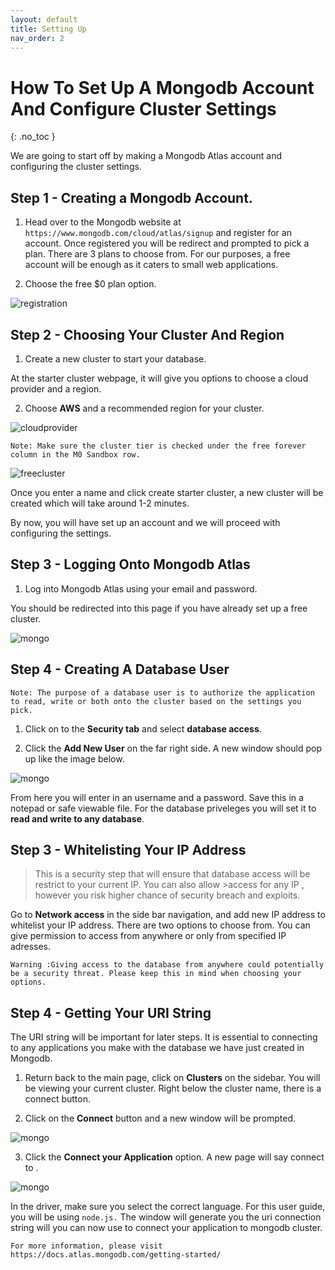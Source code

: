 ```yaml
---
layout: default
title: Setting Up
nav_order: 2
---
```


# How To Set Up A Mongodb Account And Configure Cluster Settings
{: .no_toc }

We are going to start off by making a Mongodb Atlas account and configuring the cluster settings. 

## Step 1 - Creating a Mongodb Account.

1. Head over to the Mongodb website at `https://www.mongodb.com/cloud/atlas/signup` and register for an account. 
Once registered you will be redirect and prompted to pick a plan. There are 3 plans to choose from. For our purposes, a free account will be enough as it caters to small web applications. 

2. Choose the free $0 plan option.

![registration](https://github.com/eswong610/user-guide-docs/blob/gh-pages/assets/images/register.png?raw=true "LOGIN")

## Step 2 - Choosing Your Cluster And Region
1. Create a new cluster to start your database. 

At the starter cluster webpage, it will give you options to choose a cloud provider and a region. 

2. Choose **AWS** and a recommended region for your cluster. 

![cloudprovider](https://github.com/eswong610/user-guide-docs/blob/gh-pages/assets/images/cloudprovider.png?raw=true "cloud provider")


```
Note: Make sure the cluster tier is checked under the free forever column in the M0 Sandbox row. 
```

![freecluster](https://github.com/eswong610/user-guide-docs/blob/gh-pages/assets/images/cluster.png?raw=true "Free cluster")

Once you enter a name and click create starter cluster, a new cluster will be created which will take around 1-2 minutes. 

By now, you will have set up an account and we will proceed with configuring the settings. 


## Step 3 - Logging Onto Mongodb Atlas

1. Log into Mongodb Atlas using your email and password.

You should be redirected into this page if you have already set up a free cluster.


![mongo](https://github.com/eswong610/user-guide-docs/blob/gh-pages/assets/images/mongodbaltasfront.png?raw=true)

## Step 4 - Creating A Database User

```
Note: The purpose of a database user is to authorize the application to read, write or both onto the cluster based on the settings you pick.
```

1. Click on to the **Security tab** and select **database access**. 

2. Click the **Add New User** on the far right side. A new window should pop up like the image below.

![mongo](https://github.com/eswong610/user-guide-docs/blob/gh-pages/assets/images/newuser.png?raw=true)


From here you will enter in an username and a password. Save this in a notepad or safe viewable file. For the database priveleges you will set it to **read and write to any database**.

## Step 3 - Whitelisting Your IP Address

>This is a security step that will ensure that database access will be restrict to your current IP. You can also allow >access for any IP , however you risk higher chance of security breach and exploits.

Go to  **Network access** in the side bar navigation, and add new IP address to whitelist your IP address.
There are two options to choose from. You can give permission to access from anywhere or only from specified IP adresses. 


```
Warning :Giving access to the database from anywhere could potentially be a security threat. Please keep this in mind when choosing your options.
```

## Step 4 - Getting Your URI String

The URI string will be important for later steps. It is essential to connecting to any applications you make with the database we have just created in Mongodb.

1. Return back to the main page, click on **Clusters** on the sidebar. You will be viewing your current cluster.
Right below the cluster name, there is a connect button. 

2. Click on the **Connect** button and a new window will be prompted.


![mongo](https://github.com/eswong610/user-guide-docs/blob/gh-pages/assets/images/connect.png?raw=true)


3. Click the **Connect your Application** option.
A new page will say connect to <your cluster name>.
  

![mongo](https://github.com/eswong610/user-guide-docs/blob/gh-pages/assets/images/uristring.png?raw=true)

In the driver, make sure you select the correct language. For this user guide, you will be using `node.js.`
The window will generate you the uri connection string will you can now use to connect your application to mongodb cluster.

`For more information, please visit https://docs.atlas.mongodb.com/getting-started/`
